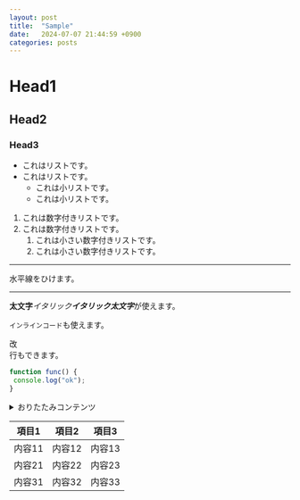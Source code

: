 ```yaml
---
layout: post
title:  "Sample"
date:   2024-07-07 21:44:59 +0900
categories: posts
---
```


# Head1
## Head2
### Head3

- これはリストです。
- これはリストです。
  - これは小リストです。
  - これは小リストです。

1. これは数字付きリストです。
2. これは数字付きリストです。
   1. これは小さい数字付きリストです。
   2. これは小さい数字付きリストです。

---
水平線をひけます。

---

**太文字***イタリック****イタリック太文字***が使えます。

`インラインコード`も使えます。

改<br>行もできます。

```javascript
function func() {
 console.log("ok");
}
```

<details>
 <summary>おりたたみコンテンツ</summary>

 Jekyllでは、ここにマークダウン形式のテキストを置けないようです。

 残念ですね。
</details>

| 項目1 | 項目2 | 項目3 |
| - | - | - |
| 内容11 | 内容12 | 内容13 |
| 内容21 | 内容22 | 内容23 |
| 内容31 | 内容32 | 内容33 |
